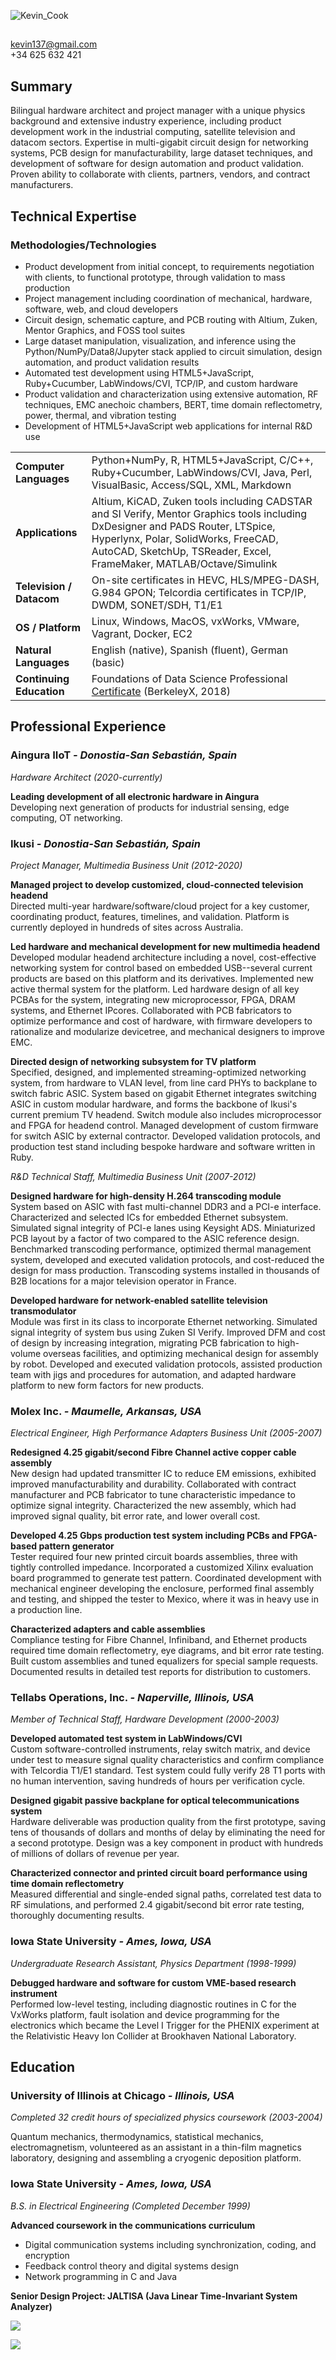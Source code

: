 ![Kevin_Cook](/__headshot.jpeg)
## 
kevin137@gmail.com  
+34 625 632 421  


## Summary

Bilingual hardware architect and project manager with a unique physics background and extensive industry experience, including product development work in the industrial computing, satellite television and datacom sectors. Expertise in multi-gigabit circuit design for networking systems, PCB design for manufacturability, large dataset techniques, and development of software for design automation and product validation. Proven ability to collaborate with clients, partners, vendors, and contract manufacturers.


## Technical Expertise
### Methodologies/Technologies
-  Product development from initial concept, to requirements negotiation with clients, to functional prototype, through validation to mass production
-  Project management including coordination of mechanical, hardware, software, web, and cloud developers
-  Circuit design, schematic capture, and PCB routing with Altium, Zuken, Mentor Graphics, and FOSS tool suites
- Large dataset manipulation, visualization, and inference using the Python/NumPy/Data8/Jupyter stack applied to circuit simulation, design automation, and product validation results
- Automated test development using HTML5+JavaScript, Ruby+Cucumber, LabWindows/CVI, TCP/IP, and custom hardware
- Product validation and characterization using extensive automation, RF techniques, EMC anechoic chambers, BERT, time domain reflectometry, power, thermal, and vibration testing
- Development of HTML5+JavaScript web applications for internal R&D use 

|     |     |
| :-- | :-- |
|**Computer Languages**    | Python+NumPy, R, HTML5+JavaScript, C/C++, Ruby+Cucumber, LabWindows/CVI, Java, Perl, VisualBasic, Access/SQL, XML, Markdown  |
| **Applications**         | Altium, KiCAD, Zuken tools including CADSTAR and SI Verify, Mentor Graphics tools including DxDesigner and PADS Router, LTSpice, Hyperlynx, Polar, SolidWorks, FreeCAD, AutoCAD, SketchUp, TSReader, Excel, FrameMaker, MATLAB/Octave/Simulink     |
| **Television / Datacom** | On-site certificates in HEVC, HLS/MPEG-DASH, G.984 GPON; Telcordia certificates in TCP/IP, DWDM, SONET/SDH, T1/E1     |
| **OS / Platform**        | Linux, Windows, MacOS, vxWorks, VMware, Vagrant, Docker, EC2 |
| **Natural Languages**    | English (native), Spanish (fluent), German (basic)           |
| **Continuing Education** | Foundations of Data Science Professional [Certificate](https://credentials.edx.org/credentials/51fa11b8cf2541e39a7abea490b152e6/ "Link to certificate at edX") (BerkeleyX, 2018) |


## Professional Experience

### Aingura IIoT  *- Donostia-San Sebastián, Spain*  

*Hardware Architect (2020-currently)*

**Leading development of all electronic hardware in Aingura**  
Developing next generation of products for industrial sensing, edge computing, OT networking. 

### Ikusi  *- Donostia-San Sebastián, Spain*  

*Project Manager, Multimedia Business Unit (2012-2020)*

**Managed project to develop customized, cloud-connected television headend**  
Directed multi-year hardware/software/cloud project for a key customer, coordinating product, features, timelines, and validation. Platform is currently deployed in hundreds of sites across Australia. 

**Led hardware and mechanical development for new multimedia headend**  
Developed modular headend architecture including a novel, cost-effective networking system for control based on embedded USB--several current products are based on this platform and its derivatives. Implemented new active thermal system for the platform. Led hardware design of all key PCBAs for the system, integrating new microprocessor, FPGA, DRAM systems, and Ethernet IPcores. Collaborated with PCB fabricators to optimize performance and cost of hardware, with firmware developers to rationalize and modularize devicetree, and mechanical designers to improve EMC.

**Directed design of networking subsystem for TV platform**  
Specified, designed, and implemented streaming-optimized networking system, from hardware to VLAN level, from line card PHYs to backplane to switch fabric ASIC. System based on gigabit Ethernet integrates switching ASIC in custom modular hardware, and forms the backbone of Ikusi's current premium TV headend. Switch module also includes microprocessor and FPGA for headend control. Managed development of custom firmware for switch ASIC by external contractor. Developed validation protocols, and production test stand including bespoke hardware and software written in Ruby.

*R&D Technical Staff, Multimedia Business Unit (2007-2012)*

**Designed hardware for high-density H.264 transcoding module**  
System based on ASIC with fast multi-channel DDR3 and a PCI-e interface. Characterized and selected ICs for embedded Ethernet subsystem. Simulated signal integrity of PCI-e lanes using Keysight ADS. Miniaturized PCB layout by a factor of two compared to the ASIC reference design. Benchmarked transcoding performance, optimized thermal management system, developed and executed validation protocols, and cost-reduced the design for mass production. Transcoding systems installed in thousands of B2B locations for a major television operator in France.

**Developed hardware for network-enabled satellite television transmodulator**  
Module was first in its class to incorporate Ethernet networking. Simulated signal integrity of system bus using Zuken SI Verify. Improved DFM and cost of design by increasing integration, migrating PCB fabrication to high-volume overseas facilities, and optimizing mechanical design for assembly by robot. Developed and executed validation protocols, assisted production team with jigs and procedures for automation, and adapted hardware platform to new form factors for new products.

### Molex Inc.  *- Maumelle, Arkansas, USA*
*Electrical Engineer, High Performance Adapters Business Unit (2005-2007)*

**Redesigned 4.25 gigabit/second Fibre Channel active copper cable assembly**  
New design had updated transmitter IC to reduce EM emissions, exhibited improved manufacturability and durability. Collaborated with contract manufacturer and PCB fabricator to tune characteristic impedance to optimize signal integrity. Characterized the new assembly, which had improved signal quality, bit error rate, and lower overall cost.

**Developed 4.25 Gbps production test system including PCBs and FPGA-based pattern generator**  
Tester required four new printed circuit boards assemblies, three with tightly controlled impedance. Incorporated a customized Xilinx evaluation board programmed to generate test pattern. Coordinated development with mechanical engineer developing the enclosure, performed final assembly and testing, and shipped the tester to Mexico, where it was in heavy use in a production line.

**Characterized adapters and cable assemblies**  
Compliance testing for Fibre Channel, Infiniband, and Ethernet products required time domain reflectometry, eye diagrams, and bit error rate testing. Built custom assemblies and tuned equalizers for special sample requests. Documented results in detailed test reports for distribution to customers.

### Tellabs Operations, Inc.  *- Naperville, Illinois, USA*  
*Member of Technical Staff, Hardware Development  (2000-2003)*

**Developed automated test system in LabWindows/CVI**  
Custom software-controlled instruments, relay switch matrix, and device under test to measure signal quality characteristics and confirm compliance with Telcordia T1/E1 standard. Test system could fully verify 28 T1 ports with no human intervention, saving hundreds of hours per verification cycle.

**Designed gigabit passive backplane for optical telecommunications system**  
Hardware deliverable was production quality from the first prototype, saving tens of thousands of dollars and months of delay by eliminating the need for a second prototype. Design was a key component in product with hundreds of millions of dollars of revenue per year.

**Characterized connector and printed circuit board performance using time domain reflectometry**  
Measured differential and single-ended signal paths, correlated test data to RF simulations, and performed 2.4 gigabit/second bit error rate testing, thoroughly documenting results.

### Iowa State University  *- Ames, Iowa, USA*  
*Undergraduate Research Assistant, Physics Department  (1998-1999)*

**Debugged hardware and software for custom VME-based research instrument**  
Performed low-level testing, including diagnostic routines in C for the VxWorks platform, fault isolation and device programming for the electronics which became the Level I Trigger for the PHENIX experiment at the Relativistic Heavy Ion Collider at Brookhaven National Laboratory.


## Education

### University of Illinois at Chicago  *- Illinois, USA*  
*Completed 32 credit hours of specialized physics coursework (2003-2004)*

Quantum mechanics, thermodynamics, statistical mechanics, electromagnetism, volunteered as an assistant in a thin-film magnetics laboratory, designing and assembling a cryogenic deposition platform.
 
### Iowa State University  *- Ames, Iowa, USA*  
*B.S. in Electrical Engineering (Completed December 1999)*

**Advanced coursework in the communications curriculum**  
- Digital communication systems including synchronization, coding, and encryption
- Feedback control theory and digital systems design
- Network programming in C and Java

**Senior Design Project: JALTISA (Java Linear Time-Invariant System Analyzer)**


![](/__spacer.png)



![](/__spacer.png)
